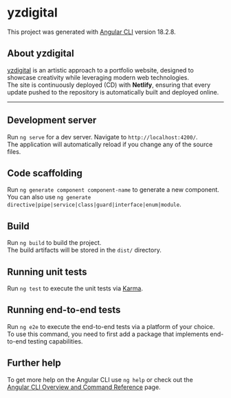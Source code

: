 # yzdigital

This project was generated with [Angular CLI](https://github.com/angular/angular-cli) version 18.2.8.

## About yzdigital

[yzdigital](https://yzdigital.netlify.app/) is an artistic approach to a portfolio website, designed to showcase creativity while leveraging modern web technologies.  
The site is continuously deployed (CD) with **Netlify**, ensuring that every update pushed to the repository is automatically built and deployed online.

---

## Development server

Run `ng serve` for a dev server. Navigate to `http://localhost:4200/`.  
The application will automatically reload if you change any of the source files.

## Code scaffolding

Run `ng generate component component-name` to generate a new component.  
You can also use `ng generate directive|pipe|service|class|guard|interface|enum|module`.

## Build

Run `ng build` to build the project.  
The build artifacts will be stored in the `dist/` directory.

## Running unit tests

Run `ng test` to execute the unit tests via [Karma](https://karma-runner.github.io).

## Running end-to-end tests

Run `ng e2e` to execute the end-to-end tests via a platform of your choice.  
To use this command, you need to first add a package that implements end-to-end testing capabilities.

## Further help

To get more help on the Angular CLI use `ng help` or check out the  
[Angular CLI Overview and Command Reference](https://angular.dev/tools/cli) page.

